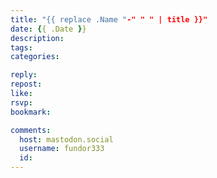 ```yaml
---
title: "{{ replace .Name "-" " " | title }}"
date: {{ .Date }}
description:
tags:
categories:

reply:
repost:
like:
rsvp:
bookmark:

comments:
  host: mastodon.social
  username: fundor333
  id:
---
```


